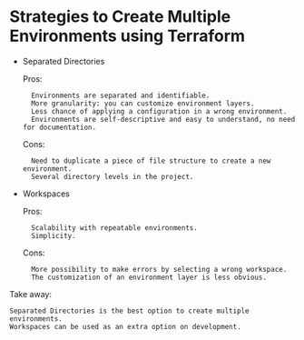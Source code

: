 # Strategies to Create Multiple Environments using Terraform

- Separated Directories

    Pros:

        Environments are separated and identifiable.
        More granularity: you can customize environment layers.
        Less chance of applying a configuration in a wrong environment.
        Environments are self-descriptive and easy to understand, no need for documentation.

    Cons:

        Need to duplicate a piece of file structure to create a new environment.
        Several directory levels in the project.

- Workspaces

    Pros:

        Scalability with repeatable environments.
        Simplicity.

    Cons:

        More possibility to make errors by selecting a wrong workspace.
        The customization of an environment layer is less obvious.

Take away:

    Separated Directories is the best option to create multiple environments.
    Workspaces can be used as an extra option on development.

